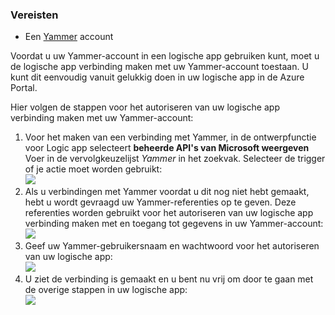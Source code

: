 ### <a name="prerequisites"></a>Vereisten
* Een [Yammer](https://www.yammer.com/) account 

Voordat u uw Yammer-account in een logische app gebruiken kunt, moet u de logische app verbinding maken met uw Yammer-account toestaan. U kunt dit eenvoudig vanuit gelukkig doen in uw logische app in de Azure Portal. 

Hier volgen de stappen voor het autoriseren van uw logische app verbinding maken met uw Yammer-account:

1. Voor het maken van een verbinding met Yammer, in de ontwerpfunctie voor Logic app selecteert **beheerde API's van Microsoft weergeven** Voer in de vervolgkeuzelijst *Yammer* in het zoekvak. Selecteer de trigger of je actie moet worden gebruikt:  
   ![](./media/connectors-create-api-yammer/yammer-1.png)
2. Als u verbindingen met Yammer voordat u dit nog niet hebt gemaakt, hebt u wordt gevraagd uw Yammer-referenties op te geven. Deze referenties worden gebruikt voor het autoriseren van uw logische app verbinding maken met en toegang tot gegevens in uw Yammer-account:  
   ![](./media/connectors-create-api-yammer/yammer-2.png)
3. Geef uw Yammer-gebruikersnaam en wachtwoord voor het autoriseren van uw logische app:  
   ![](./media/connectors-create-api-yammer/yammer-3.png)   
4. U ziet de verbinding is gemaakt en u bent nu vrij om door te gaan met de overige stappen in uw logische app:  
   ![](./media/connectors-create-api-yammer/yammer-4.png)   

